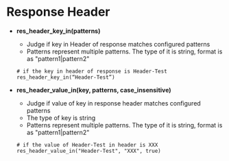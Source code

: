 # Response Header

- **res_header_key_in(patterns)**
  - Judge if key in Header of response matches configured patterns
  - Patterns represent multiple patterns. The type of it is string, format is as "pattern1|pattern2"
  ```
  # if the key in header of response is Header-Test
  res_header_key_in(“Header-Test”)
  ```

- **res_header_value_in(key, patterns, case_insensitive)**
  - Judge if value of key in response header matches configured patterns
  - The type of key is string
  - Patterns represent multiple patterns. The type of it is string, format is as "pattern1|pattern2"
  ```
  # if the value of Header-Test in header is XXX
  res_header_value_in("Header-Test", "XXX", true)
  ```
